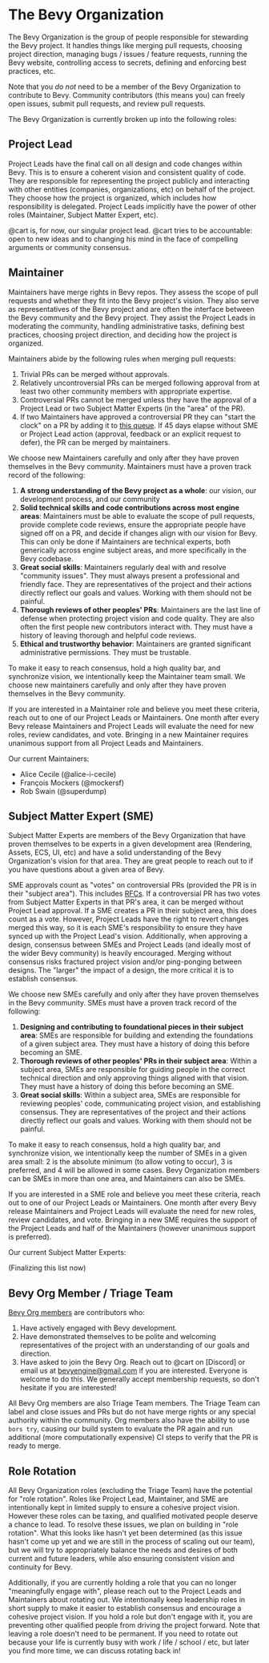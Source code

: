 # The Bevy Organization

The Bevy Organization is the group of people responsible for stewarding the Bevy project. It handles things like merging pull requests, choosing project direction, managing bugs / issues / feature requests, running the Bevy website, controlling access to secrets, defining and enforcing best practices, etc.

Note that you _do not_ need to be a member of the Bevy Organization to contribute to Bevy. Community contributors (this means you) can freely open issues, submit pull requests, and review pull requests.

The Bevy Organization is currently broken up into the following roles:

## Project Lead

Project Leads have the final call on all design and code changes within Bevy. This is to ensure a coherent vision and consistent quality of code. They are responsible for representing the project publicly and interacting with other entities (companies, organizations, etc) on behalf of the project. They choose how the project is organized, which includes how responsibility is delegated. Project Leads implicitly have the power of other roles (Maintainer, Subject Matter Expert, etc).

@cart is, for now, our singular project lead. @cart tries to be accountable: open to new ideas and to changing his mind in the face of compelling arguments or community consensus.

## Maintainer

Maintainers have merge rights in Bevy repos. They assess the scope of pull requests and whether they fit into the Bevy project's vision. They also serve as representatives of the Bevy project and are often the interface between the Bevy community and the Bevy project. They assist the Project Leads in moderating the community, handling administrative tasks, defining best practices, choosing project direction, and deciding how the project is organized.

Maintainers abide by the following rules when merging pull requests:

1. Trivial PRs can be merged without approvals.
2. Relatively uncontroversial PRs can be merged following approval from at least two other community members with appropriate expertise.
3. Controversial PRs cannot be merged unless they have the approval of a Project Lead or two Subject Matter Experts (in the "area" of the PR).
4. If two Maintainers have approved a controversial PR they can "start the clock" on a PR by adding it to [this queue](https://github.com/orgs/bevyengine/projects/6). If 45 days elapse without SME or Project Lead action (approval, feedback or an explicit request to defer), the PR can be merged by maintainers.

We choose new Maintainers carefully and only after they have proven themselves in the Bevy community. Maintainers must have a proven track record of the following:

1. **A strong understanding of the Bevy project as a whole**: our vision, our development process, and our community
2. **Solid technical skills and code contributions across most engine areas**: Maintainers must be able to evaluate the scope of pull requests, provide complete code reviews, ensure the appropriate people have signed off on a PR, and decide if changes align with our vision for Bevy. This can only be done if Maintainers are technical experts, both generically across engine subject areas, and more specifically in the Bevy codebase.
3. **Great social skills**: Maintainers regularly deal with and resolve "community issues". They must always present a professional and friendly face. They are representatives of the project and their actions directly reflect our goals and values. Working with them should not be painful.
4. **Thorough reviews of other peoples' PRs**: Maintainers are the last line of defense when protecting project vision and code quality. They are also often the first people new contributors interact with. They must have a history of leaving thorough and helpful code reviews.
5. **Ethical and trustworthy behavior**: Maintainers are granted significant administrative permissions. They must be trustable.

To make it easy to reach consensus, hold a high quality bar, and synchronize vision, we intentionally keep the Maintainer team small. We choose new maintainers carefully and only after they have proven themselves in the Bevy community.

If you are interested in a Maintainer role and believe you meet these criteria, reach out to one of our Project Leads or Maintainers. One month after every Bevy release Maintainers and Project Leads will evaluate the need for new roles, review candidates, and vote. Bringing in a new Maintainer requires unanimous support from all Project Leads and Maintainers.

Our current Maintainers:

* Alice Cecile (@alice-i-cecile)
* François Mockers (@mockersf)
* Rob Swain (@superdump)

## Subject Matter Expert (SME)

Subject Matter Experts are members of the Bevy Organization that have proven themselves to be experts in a given development area (Rendering, Assets, ECS, UI, etc) and have a solid understanding of the Bevy Organization's vision for that area. They are great people to reach out to if you have questions about a given area of Bevy.

SME approvals count as "votes" on controversial PRs (provided the PR is in their "subject area"). This includes [RFCs](https://github.com/bevyengine/rfcs). If a controversial PR has two votes from Subject Matter Experts in that PR's area, it can be merged without Project Lead approval. If a SME creates a PR in their subject area, this does count as a vote. However, Project Leads have the right to revert changes merged this way, so it is each SME's responsibility to ensure they have synced up with the Project Lead's vision. Additionally, when approving a design, consensus between SMEs and Project Leads (and ideally most of the wider Bevy community) is heavily encouraged. Merging without consensus risks fractured project vision and/or ping-ponging between designs. The "larger" the impact of a design, the more critical it is to establish consensus.

We choose new SMEs carefully and only after they have proven themselves in the Bevy community. SMEs must have a proven track record of the following:

1. **Designing and contributing to foundational pieces in their subject area**: SMEs are responsible for building and extending the foundations of a given subject area. They must have a history of doing this before becoming an SME.
2. **Thorough reviews of other peoples' PRs in their subject area**: Within a subject area, SMEs are responsible for guiding people in the correct technical direction and only approving things aligned with that vision. They must have a history of doing this before becoming an SME.
3. **Great social skills**: Within a subject area, SMEs are responsible for reviewing peoples' code, communicating project vision, and establishing consensus. They are representatives of the project and their actions directly reflect our goals and values. Working with them should not be painful.

To make it easy to reach consensus, hold a high quality bar, and synchronize vision, we intentionally keep the number of SMEs in a given area small: 2 is the absolute minimum (to allow voting to occur), 3 is preferred, and 4 will be allowed in some cases. Bevy Organization members can be SMEs in more than one area, and Maintainers can also be SMEs.

If you are interested in a SME role and believe you meet these criteria, reach out to one of our Project Leads or Maintainers. One month after every Bevy release Maintainers and Project Leads will evaluate the need for new roles, review candidates, and vote. Bringing in a new SME requires the support of the Project Leads and half of the Maintainers (however unanimous support is preferred).

Our current Subject Matter Experts:

(Finalizing this list now)

## Bevy Org Member / Triage Team

[Bevy Org members](https://github.com/orgs/bevyengine/people) are contributors who:

1. Have actively engaged with Bevy development.
2. Have demonstrated themselves to be polite and welcoming representatives of the project with an understanding of our goals and direction.
3. Have asked to join the Bevy Org. Reach out to @cart on [Discord] or email us at bevyengine@gmail.com if you are interested. Everyone is welcome to do this. We generally accept membership requests, so don't hesitate if you are interested!

All Bevy Org members are also Triage Team members. The Triage Team can label and close issues and PRs but do not have merge rights or any special authority within the community.
Org members also have the ability to use `bors try`, causing our build system to evaluate the PR again and run additional (more computationally expensive) CI steps to verify that the PR is ready to merge.

## Role Rotation

All Bevy Organization roles (excluding the Triage Team) have the potential for "role rotation". Roles like Project Lead, Maintainer, and SME are intentionally kept in limited supply to ensure a cohesive project vision. However these roles can be taxing, and qualified motivated people deserve a chance to lead. To resolve these issues, we plan on building in "role rotation". What this looks like hasn't yet been determined (as this issue hasn't come up yet and we are still in the process of scaling out our team), but we will try to appropriately balance the needs and desires of both current and future leaders, while also ensuring consistent vision and continuity for Bevy.

Additionally, if you are currently holding a role that you can no longer "meaningfully engage with", please reach out to the Project Leads and Maintainers about rotating out. We intentionally keep leadership roles in short supply to make it easier to establish consensus and encourage a cohesive project vision. If you hold a role but don't engage with it, you are preventing other qualified people from driving the project forward. Note that leaving a role doesn't need to be permanent. If you need to rotate out because your life is currently busy with work / life / school / etc, but later you find more time, we can discuss rotating back in!
